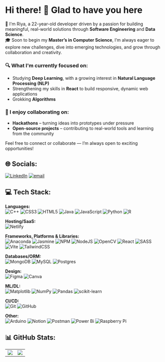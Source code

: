 # Hi there! 👋 Glad to have you here

🌸 I'm Riya, a 22-year-old developer driven by a passion for building meaningful, real-world solutions through **Software Engineering** and **Data Science**. <br />
🎓 Soon to begin my **Master’s in Computer Science**, I’m always eager to explore new challenges, dive into emerging technologies, and grow through collaboration and creativity.

### 🔍 What I'm currently focused on:
- Studying **Deep Learning**, with a growing interest in **Natural Language Processing (NLP)**
- Strengthening my skills in **React** to build responsive, dynamic web applications
- Grokking **Algorithms**

### 🤝 I enjoy collaborating on:
- **Hackathons** – turning ideas into prototypes under pressure  
- **Open-source projects** – contributing to real-world tools and learning from the community

Feel free to connect or collaborate — I’m always open to exciting opportunities!

## 🌐 Socials:
[![LinkedIn](https://img.shields.io/badge/LinkedIn-%230077B5.svg?logo=linkedin&logoColor=white)](https://linkedin.com/in/ryavrma) [![email](https://img.shields.io/badge/Email-D14836?logo=gmail&logoColor=white)](mailto:ryaverma28@gmail.com) 

## 💻 Tech Stack:
**Languages:** <br />
![C++](https://img.shields.io/badge/c++-%2300599C.svg?style=flat&logo=c%2B%2B&logoColor=white) ![CSS3](https://img.shields.io/badge/css3-%231572B6.svg?style=flat&logo=css3&logoColor=white) ![HTML5](https://img.shields.io/badge/html5-%23E34F26.svg?style=flat&logo=html5&logoColor=white) ![Java](https://img.shields.io/badge/java-%23ED8B00.svg?style=flat&logo=openjdk&logoColor=white) ![JavaScript](https://img.shields.io/badge/javascript-%23323330.svg?style=flat&logo=javascript&logoColor=%23F7DF1E) ![Python](https://img.shields.io/badge/python-3670A0?style=flat&logo=python&logoColor=ffdd54) ![R](https://img.shields.io/badge/r-%23276DC3.svg?style=flat&logo=r&logoColor=white) <br />

**Hosting/SaaS:** <br />
![Netlify](https://img.shields.io/badge/netlify-%23000000.svg?style=flat&logo=netlify&logoColor=#00C7B7) <br />

**Frameworks, Platforms & Libraries:** <br />
![Anaconda](https://img.shields.io/badge/Anaconda-%2344A833.svg?style=flat&logo=anaconda&logoColor=white) ![Jasmine](https://img.shields.io/badge/jasmine-%238A4182.svg?style=flat&logo=jasmine&logoColor=white) ![NPM](https://img.shields.io/badge/NPM-%23CB3837.svg?style=flat&logo=npm&logoColor=white) ![NodeJS](https://img.shields.io/badge/node.js-6DA55F?style=flat&logo=node.js&logoColor=white) ![OpenCV](https://img.shields.io/badge/opencv-%23white.svg?style=flat&logo=opencv&logoColor=white) ![React](https://img.shields.io/badge/react-%2320232a.svg?style=flat&logo=react&logoColor=%2361DAFB) ![SASS](https://img.shields.io/badge/SASS-hotpink.svg?style=flat&logo=SASS&logoColor=white) ![Vite](https://img.shields.io/badge/vite-%23646CFF.svg?style=flat&logo=vite&logoColor=white) ![TailwindCSS](https://img.shields.io/badge/tailwindcss-%2338B2AC.svg?style=flat&logo=tailwind-css&logoColor=white) <br />

**Databases/ORM:** <br />
![MongoDB](https://img.shields.io/badge/MongoDB-%234ea94b.svg?style=flat&logo=mongodb&logoColor=white) ![MySQL](https://img.shields.io/badge/mysql-4479A1.svg?style=flat&logo=mysql&logoColor=white) ![Postgres](https://img.shields.io/badge/postgres-%23316192.svg?style=flat&logo=postgresql&logoColor=white) <br />

**Design:** <br />
![Figma](https://img.shields.io/badge/figma-%23F24E1E.svg?style=flat&logo=figma&logoColor=white) ![Canva](https://img.shields.io/badge/Canva-%2300C4CC.svg?style=flat&logo=Canva&logoColor=white) <br />

**ML/DL:** <br /> 
![Matplotlib](https://img.shields.io/badge/Matplotlib-%23ffffff.svg?style=flat&logo=Matplotlib&logoColor=black) ![NumPy](https://img.shields.io/badge/numpy-%23013243.svg?style=flat&logo=numpy&logoColor=white) ![Pandas](https://img.shields.io/badge/pandas-%23150458.svg?style=flat&logo=pandas&logoColor=white) ![scikit-learn](https://img.shields.io/badge/scikit--learn-%23F7931E.svg?style=flat&logo=scikit-learn&logoColor=white) <br />

**CI/CD:** <br />
![Git](https://img.shields.io/badge/git-%23F05033.svg?style=flat&logo=git&logoColor=white) ![GitHub](https://img.shields.io/badge/github-%23121011.svg?style=flat&logo=github&logoColor=white) <br />

**Other:** <br />
![Arduino](https://img.shields.io/badge/-Arduino-00979D?style=flat&logo=Arduino&logoColor=white) ![Notion](https://img.shields.io/badge/Notion-%23000000.svg?style=flat&logo=notion&logoColor=white) ![Postman](https://img.shields.io/badge/Postman-FF6C37?style=flat&logo=postman&logoColor=white) ![Power Bi](https://img.shields.io/badge/power_bi-F2C811?style=flat&logo=powerbi&logoColor=black) ![Raspberry Pi](https://img.shields.io/badge/-Raspberry_Pi-C51A4A?style=flat&logo=Raspberry-Pi)

## 📊 GitHub Stats:
<table>
  <tr>
    <td>
      <img src="https://github-readme-stats.vercel.app/api?username=ryaverma&theme=synthwave&hide_border=false&include_all_commits=true&count_private=true&layout=compact" />
    </td>
    <td>
      <img src="https://nirzak-streak-stats.vercel.app/?user=ryaverma&theme=synthwave&hide_border=false" />
    </td>
  </tr>
</table>
